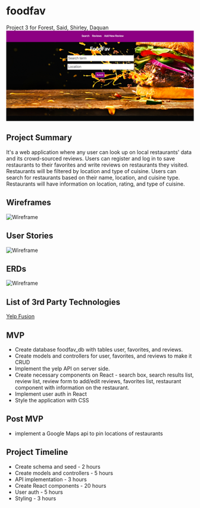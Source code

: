# foodfav
Project 3 for Forest, Said, Shirley, Daquan
![Screenshot](./foodfav.png)

## Project Summary

It's a web application where any user can look up on local restaurants' data and its crowd-sourced reviews. Users can register and log in to save restaurants to their favorites and write reviews on restaurants they visited. Restaurants will be filtered by location and type of cuisine. Users can search for restaurants based on their name, location, and cuisine type. Restaurants will have information on location, rating, and type of cuisine. 


## Wireframes
![Wireframe](./wireframe/wireframe.jpg)

## User Stories
![Wireframe](./wireframe/feature.jpg)
## ERDs

![Wireframe](./wireframe/erd.jpg)

## List of 3rd Party Technologies

[Yelp Fusion](https://www.yelp.com/fusion)

## MVP
- Create database foodfav_db with tables user, favorites, and reviews.
- Create models and controllers for user, favorites, and reviews to make it CRUD
- Implement the yelp API on server side. 
- Create necessary components on React - search box, search results list, review list, review form to add/edit reviews, favorites list, restaurant component with information on the restaurant. 
- Implement user auth in React
- Style the application with CSS

## Post MVP
- implement a Google Maps api to pin locations of restaurants


## Project Timeline
- Create schema and seed - 2 hours
- Create models and controllers - 5 hours
- API implementation - 3 hours
- Create React components - 20 hours
- User auth - 5 hours
- Styling - 3 hours
